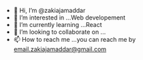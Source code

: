 - 👋 Hi, I’m @zakiajamaddar
- 👀 I’m interested in ...Web developement
- 🌱 I’m currently learning ...React
- 💞️ I’m looking to collaborate on ...
- 📫 How to reach me ...you can reach me by email.zakiajamaddar@gmail.com

<!---
zakiajamaddar/zakiajamaddar is a ✨ special ✨ repository because its `README.md` (this file) appears on your GitHub profile.
You can click the Preview link to take a look at your changes.
--->
